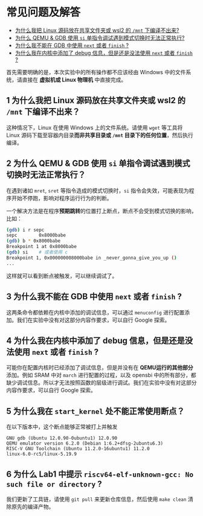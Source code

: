 # 常见问题及解答

- [为什么我把 Linux 源码放在共享文件夹或 wsl2 的 `/mnt` 下编译不出来?](#1)
- [为什么 QEMU & GDB 使用 `si` 单指令调试遇到模式切换时无法正常执行?](#2)
- [为什么我不能在 GDB 中使用 `next` 或者 `finish` ?](#3)
- [为什么我在内核中添加了 debug 信息，但是还是没法使用 `next` 或者 `finish` ?](#4)

首先需要明确的是，本次实验中的所有操作都不应该经由 Windows 中的文件系统，请直接在 **虚拟机或 Linux 物理机** 中直接完成。

## 1 为什么我把 Linux 源码放在共享文件夹或 wsl2 的 `/mnt` 下编译不出来？

这种情况下，Linux 在使用 Windows 上的文件系统。请使用 `wget` 等工具将 Linux 源码下载至容器内目录**而非共享目录或 `/mnt` 目录下的任何位置**，然后执行编译。

## 2 为什么 QEMU & GDB 使用 `si` 单指令调试遇到模式切换时无法正常执行？

在遇到诸如 `mret`, `sret` 等指令造成的模式切换时，`si` 指令会失效，可能表现为程序开始不停跑，影响对程序运行行为的判断。

一个解决方法是在程序**预期跳转**的位置打上断点，断点不会受到模式切换的影响，比如：

```bash
(gdb) i r sepc    
sepc        0x8000babe
(gdb) b * 0x8000babe
Breakpoint 1 at 0x8000babe
(gdb) si    # 或者使用 c
Breakpoint 1, 0x000000008000babe in _never_gonna_give_you_up ()
...
```

这样就可以看到断点被触发，可以继续调试了。

## 3 为什么我不能在 GDB 中使用 `next` 或者 `finish` ?

这两条命令都依赖在内核中添加的调试信息，可以通过 `menuconfig` 进行配置添加。我们在实验中没有对这部分内容作要求，可以自行 Google 探索。

## 4 为什么我在内核中添加了 debug 信息，但是还是没法使用 `next` 或者 `finish` ?

可能你在配置内核时已经添加了调试信息，但是并没有在 **QEMU运行的其他部分** 添加。例如 SRAM 中对 `march` 进行配置的过程，以及 opensbi 中的所有部分，都缺少调试信息。所以才无法按照函数的层级进行调试。我们在实验中没有对这部分内容作要求，可以自行 Google 探索。

## 5  为什么我在 `start_kernel` 处不能正常使用断点？

在以下版本中，这个断点能够正常被打上并触发

```
GNU gdb (Ubuntu 12.0.90-0ubuntu1) 12.0.90
QEMU emulator version 6.2.0 (Debian 1:6.2+dfsg-2ubuntu6.3)
RISC-V GNU Toolchain (Ubuntu 11.2.0-16ubuntu1) 11.2.0
linux-6.0-rc5/linux-5.19.9
```

## 6 为什么 Lab1 中提示 `riscv64-elf-unknown-gcc: No such file or directory` ?

我们更新了工具链，请使用 `git pull` 来更新仓库信息，然后使用 `make clean` 清除原先的编译产物。
